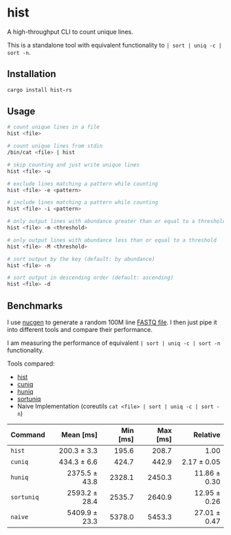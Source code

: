 # hist

A high-throughput CLI to count unique lines.

This is a standalone tool with equivalent functionality to `| sort | uniq -c | sort -n`.

## Installation

```bash
cargo install hist-rs
```

## Usage

```bash
# count unique lines in a file
hist <file>

# count unique lines from stdin
/bin/cat <file> | hist

# skip counting and just write unique lines
hist <file> -u

# exclude lines matching a pattern while counting
hist <file> -e <pattern>

# include lines matching a pattern while counting
hist <file> -i <pattern>

# only output lines with abundance greater than or equal to a threshold
hist <file> -m <threshold>

# only output lines with abundance less than or equal to a threshold
hist <file> -M <threshold>

# sort output by the key (default: by abundance)
hist <file> -n

# sort output in descending order (default: ascending)
hist <file> -d
```

## Benchmarks

I use [nucgen](https://crates.io/crates/nucgen) to generate a random 100M line [FASTQ file](https://en.wikipedia.org/wiki/FASTQ_format).
I then just pipe it into different tools and compare their performance.

I am measuring the performance of equivalent `| sort | uniq -c | sort -n` functionality.

Tools compared:
- [hist](https://lib.rs/crates/hist-rs)
- [cuniq](https://lib.rs/crates/cuniq)
- [huniq](https://lib.rs/crates/huniq)
- [sortuniq](https://lib.rs/crates/sortuniq)
- Naive Implementation (coreutils `cat <file> | sort | uniq -c | sort -n`)

| Command | Mean [ms] | Min [ms] | Max [ms] | Relative |
|:---|---:|---:|---:|---:|
| `hist` | 200.3 ± 3.3 | 195.6 | 208.7 | 1.00 |
| `cuniq` | 434.3 ± 6.6 | 424.7 | 442.9 | 2.17 ± 0.05 |
| `huniq` | 2375.5 ± 43.8 | 2328.1 | 2450.3 | 11.86 ± 0.30 |
| `sortuniq` | 2593.2 ± 28.4 | 2535.7 | 2640.9 | 12.95 ± 0.26 |
| `naive` | 5409.9 ± 23.3 | 5378.0 | 5453.3 | 27.01 ± 0.47 |
